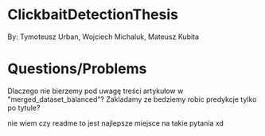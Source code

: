 # ClickbaitDetectionThesis

By: Tymoteusz Urban, Wojciech Michaluk, Mateusz Kubita

# Questions/Problems
Dlaczego nie bierzemy pod uwagę treści artykułow w "merged_dataset_balanced"? Zakladamy ze bedziemy robic predykcje tylko po tytule? 

nie wiem czy readme to jest najlepsze miejsce na takie pytania xd
